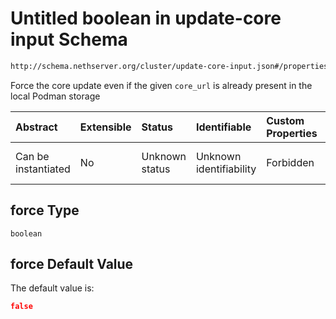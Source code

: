 # Untitled boolean in update-core input Schema

```txt
http://schema.nethserver.org/cluster/update-core-input.json#/properties/force
```

Force the core update even if the given `core_url` is already present in the local Podman storage

| Abstract            | Extensible | Status         | Identifiable            | Custom Properties | Additional Properties | Access Restrictions | Defined In                                                                        |
| :------------------ | :--------- | :------------- | :---------------------- | :---------------- | :-------------------- | :------------------ | :-------------------------------------------------------------------------------- |
| Can be instantiated | No         | Unknown status | Unknown identifiability | Forbidden         | Allowed               | none                | [update-core-input.json\*](cluster/update-core-input.json "open original schema") |

## force Type

`boolean`

## force Default Value

The default value is:

```json
false
```
